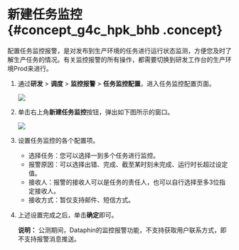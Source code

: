 # 新建任务监控 {#concept_g4c_hpk_bhb .concept}

配置任务监控报警，是对发布到生产环境的任务进行运行状态监测，方便您及时了解生产任务的情况。有关监控报警的所有操作，都需要切换到研发工作台的生产环境Prod来进行。

1.  通过**研发** \> **调度** \> **监控报警** \> **任务监控配置**，进入任务监控配置页面。

    ![](http://static-aliyun-doc.oss-cn-hangzhou.aliyuncs.com/assets/img/136665/156134690140767_zh-CN.png)

2.  单击右上角**新建任务监控**按钮，弹出如下图所示的窗口。

    ![](http://static-aliyun-doc.oss-cn-hangzhou.aliyuncs.com/assets/img/136665/156134690140771_zh-CN.png)

3.  设置任务监控的各个配置项。
    -   选择任务：您可以选择一到多个任务进行监控。
    -   报警原因：可以选择出错、完成、截至某时刻未完成、运行时长超过设定值。
    -   接收人：报警的接收人可以是任务的责任人，也可以自行选择至多3位指定接收人。
    -   接收方式：暂仅支持邮件、短信方式。
4.  上述设置完成之后，单击**确定**即可。

    **说明：** 公测期间，Dataphin的监控报警功能，不支持获取用户联系方式，即不支持报警消息推送。


